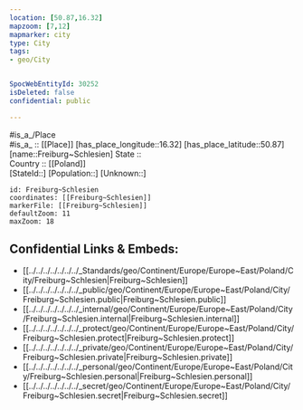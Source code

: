 ```yaml
---
location: [50.87,16.32] 
mapzoom: [7,12] 
mapmarker: city 
type: City
tags:
- geo/City


SpocWebEntityId: 30252
isDeleted: false
confidential: public

---
```

#is_a_/Place  
#is_a_ :: [[Place]] 
[has_place_longitude::16.32] 
[has_place_latitude::50.87] 
[name::Freiburg~Schlesien] 
State ::  
Country :: [[Poland]]  
[StateId::] 
[Population::] 
[Unknown::] 


```leaflet
id: Freiburg~Schlesien
coordinates: [[Freiburg~Schlesien]] 
markerFile: [[Freiburg~Schlesien]] 
defaultZoom: 11 
maxZoom: 18
```


## Confidential Links & Embeds: 
- [[../../../../../../../_Standards/geo/Continent/Europe/Europe~East/Poland/City/Freiburg~Schlesien|Freiburg~Schlesien]] 
- [[../../../../../../../_public/geo/Continent/Europe/Europe~East/Poland/City/Freiburg~Schlesien.public|Freiburg~Schlesien.public]] 
- [[../../../../../../../_internal/geo/Continent/Europe/Europe~East/Poland/City/Freiburg~Schlesien.internal|Freiburg~Schlesien.internal]] 
- [[../../../../../../../_protect/geo/Continent/Europe/Europe~East/Poland/City/Freiburg~Schlesien.protect|Freiburg~Schlesien.protect]] 
- [[../../../../../../../_private/geo/Continent/Europe/Europe~East/Poland/City/Freiburg~Schlesien.private|Freiburg~Schlesien.private]] 
- [[../../../../../../../_personal/geo/Continent/Europe/Europe~East/Poland/City/Freiburg~Schlesien.personal|Freiburg~Schlesien.personal]] 
- [[../../../../../../../_secret/geo/Continent/Europe/Europe~East/Poland/City/Freiburg~Schlesien.secret|Freiburg~Schlesien.secret]] 
